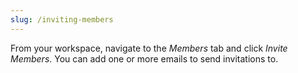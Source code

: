 ```yaml
---
slug: /inviting-members
---
```


From your workspace, navigate to the _Members_ tab and click _Invite Members_. You can add one or more emails to send
invitations to.

